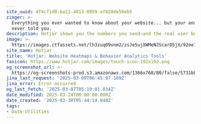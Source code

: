 ```yaml
---
site_uuid: 4f4cf1d8-ba11-4013-8959-af828de58eb5
zinger: >-
  Everything you ever wanted to know about your website... but your analytics
  never told you.
description: Hotjar shows you the numbers you need—and the real user behavior behind them
image: >-
  https://images.ctfassets.net/lh3zuq09vnm2/zsJe5ujXWMeNJScarO5jX/92ee747a96ef4a5998f9a1b10b2bb737/hotjar_og_image_Jul22.png
site_name: Hotjar
title: 'Hotjar: Website Heatmaps & Behavior Analytics Tools'
favicon: https://www.hotjar.com/images/touch-icon-192x192.png
og_screenshot_url: >-
  https://og-screenshots-prod.s3.amazonaws.com/1366x768/80/false/5731b85f9568f26f62c871acb318d48bbfcf7c51040d75c319683906e63a4b6c.jpeg
jina_last_request: '2025-03-09T06:45:07.189Z'
jina_error: Error occurred
og_last_fetch: '2025-03-07T05:19:01.834Z'
date_modified: 2025-03-24T00:00:00.000Z
date_created: '2025-03-30T05:44:14.848Z'
tags:
- Data-Utilities
---
```










